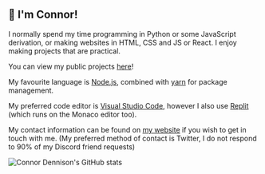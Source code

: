## 👋 I'm Connor!

I normally spend my time programming in Python or some JavaScript derivation, or making websites in HTML, CSS and JS or React.
I enjoy making projects that are practical.

You can view my public projects [here](https://cnnd.codes)!

My favourite language is [Node.js](https://nodejs.org/), combined with [yarn](https://yarnpkg.com/) for package management.

My preferred code editor is [Visual Studio Code](https://code.visualstudio.com/), however I also use [Replit](https://replit.com) (which runs on the Monaco editor too).

My contact information can be found on [my website](https://cnnd.co.uk) if you wish to get in touch with me. (My preferred method of contact is Twitter, I do not respond to 90% of my Discord friend requests)

![Connor Dennison's GitHub stats](https://github-readme-stats.vercel.app/api?username=connordennison&show_icons=true&theme=synthwave)
